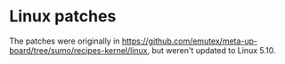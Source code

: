 # Linux patches

The patches were originally in
https://github.com/emutex/meta-up-board/tree/sumo/recipes-kernel/linux, but
weren't updated to Linux 5.10.


